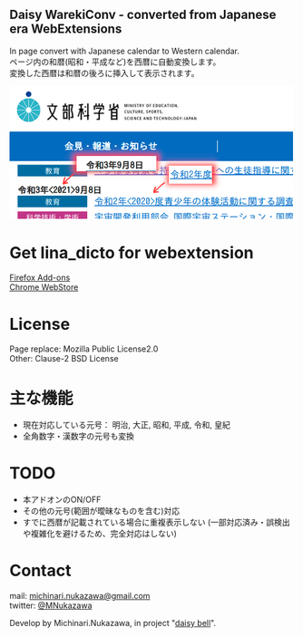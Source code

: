 Daisy WarekiConv - converted from Japanese era WebExtensions
----
In page convert with Japanese calendar to Western calendar.  
ページ内の和暦(昭和・平成など)を西暦に自動変換します。  
変換した西暦は和暦の後ろに挿入して表示されます。  

<img src="document/20210910_example.png" width="500">  

# Get lina\_dicto for webextension
[Firefox Add-ons](https://addons.mozilla.org/ja/firefox/addon/daisy-warekiconv/)  
[Chrome WebStore](https://chrome.google.com/webstore/detail/daisy-warekiconv/ckcedomogohijbfmcdnoaoeeoonabnbd)  

# License
Page replace: Mozilla Public License2.0  
Other: Clause-2 BSD License  

# 主な機能
- 現在対応している元号： 明治, 大正, 昭和, 平成, 令和, 皇紀
- 全角数字・漢数字の元号も変換

# TODO
- 本アドオンのON/OFF
- その他の元号(範囲が曖昧なものを含む)対応
- すでに西暦が記載されている場合に重複表示しない
(一部対応済み・誤検出や複雑化を避けるため、完全対応はしない)  

# Contact
mail: [michinari.nukazawa@gmail.com][mailto]  
twitter: [@MNukazawa][twitter]  

Develop by Michinari.Nukazawa, in project "[daisy bell][pixiv_booth_project_daisy_bell]".  

[pixiv_booth_project_daisy_bell]: https://daisy-bell.booth.pm/
[mailto]: mailto:michinari.nukazawa@gmail.com
[twitter]: https://twitter.com/MNukazawa
